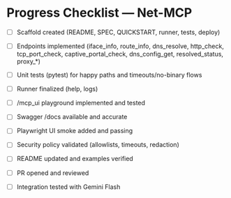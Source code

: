 # Progress Checklist — Net-MCP

- [ ] Scaffold created (README, SPEC, QUICKSTART, runner, tests, deploy)
- [ ] Endpoints implemented (iface_info, route_info, dns_resolve, http_check, tcp_port_check, captive_portal_check, dns_config_get, resolved_status, proxy_*)
- [ ] Unit tests (pytest) for happy paths and timeouts/no-binary flows
- [ ] Runner finalized (help, logs)
- [ ] /mcp_ui playground implemented and tested
- [ ] Swagger /docs available and accurate
- [ ] Playwright UI smoke added and passing
- [ ] Security policy validated (allowlists, timeouts, redaction)
- [ ] README updated and examples verified
- [ ] PR opened and reviewed
- [ ] Integration tested with Gemini Flash

